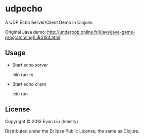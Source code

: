 # udpecho

A UDP Echo Server/Client Demo in Clojure.

Original Java demo: http://underpop.online.fr/j/java/java-game-programming/LiB0184.html

## Usage

* Start echo server

	lein run -s

* Start echo client

	lein run

## License

Copyright © 2013 Evan Liu (hmisty)

Distributed under the Eclipse Public License, the same as Clojure.
